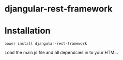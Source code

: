 djangular-rest-framework
========================

# Installation

`bower install djangular-rest-framework`

Load the main js file and all dependcies in to your HTML.
